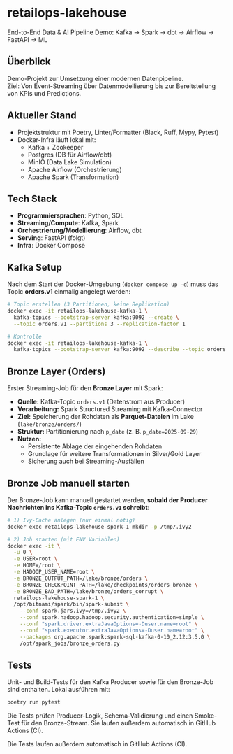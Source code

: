 # retailops-lakehouse

End-to-End Data & AI Pipeline Demo: Kafka → Spark → dbt → Airflow → FastAPI → ML

## Überblick

Demo-Projekt zur Umsetzung einer modernen Datenpipeline.  
Ziel: Von Event-Streaming über Datenmodellierung bis zur Bereitstellung von KPIs und Predictions.

## Aktueller Stand

- Projektstruktur mit Poetry, Linter/Formatter (Black, Ruff, Mypy, Pytest)
- Docker-Infra läuft lokal mit:
  - Kafka + Zookeeper
  - Postgres (DB für Airflow/dbt)
  - MinIO (Data Lake Simulation)
  - Apache Airflow (Orchestrierung)
  - Apache Spark (Transformation)

## Tech Stack

- **Programmiersprachen**: Python, SQL
- **Streaming/Compute**: Kafka, Spark
- **Orchestrierung/Modellierung**: Airflow, dbt
- **Serving**: FastAPI (folgt)
- **Infra**: Docker Compose

## Kafka Setup

Nach dem Start der Docker-Umgebung (`docker compose up -d`) muss das Topic **orders.v1** einmalig angelegt werden:

```bash
# Topic erstellen (3 Partitionen, keine Replikation)
docker exec -it retailops-lakehouse-kafka-1 \
  kafka-topics --bootstrap-server kafka:9092 --create \
  --topic orders.v1 --partitions 3 --replication-factor 1

# Kontrolle
docker exec -it retailops-lakehouse-kafka-1 \
  kafka-topics --bootstrap-server kafka:9092 --describe --topic orders.v1
```

## Bronze Layer (Orders)

Erster Streaming-Job für den **Bronze Layer** mit Spark:

- **Quelle:** Kafka-Topic `orders.v1` (Datenstrom aus Producer)
- **Verarbeitung:** Spark Structured Streaming mit Kafka-Connector
- **Ziel:** Speicherung der Rohdaten als **Parquet-Dateien** im Lake (`lake/bronze/orders/`)
- **Struktur:** Partitionierung nach `p_date` (z. B. `p_date=2025-09-29`)
- **Nutzen:**
  - Persistente Ablage der eingehenden Rohdaten
  - Grundlage für weitere Transformationen in Silver/Gold Layer
  - Sicherung auch bei Streaming-Ausfällen

## Bronze Job manuell starten

Der Bronze-Job kann manuell gestartet werden, **sobald der Producer Nachrichten ins Kafka-Topic `orders.v1` schreibt**:

```bash
# 1) Ivy-Cache anlegen (nur einmal nötig)
docker exec retailops-lakehouse-spark-1 mkdir -p /tmp/.ivy2

# 2) Job starten (mit ENV Variablen)
docker exec -it \
  -u 0 \
  -e USER=root \
  -e HOME=/root \
  -e HADOOP_USER_NAME=root \
  -e BRONZE_OUTPUT_PATH=/lake/bronze/orders \
  -e BRONZE_CHECKPOINT_PATH=/lake/checkpoints/orders_bronze \
  -e BRONZE_BAD_PATH=/lake/bronze/orders_corrupt \
  retailops-lakehouse-spark-1 \
  /opt/bitnami/spark/bin/spark-submit \
    --conf spark.jars.ivy=/tmp/.ivy2 \
    --conf spark.hadoop.hadoop.security.authentication=simple \
    --conf "spark.driver.extraJavaOptions=-Duser.name=root" \
    --conf "spark.executor.extraJavaOptions=-Duser.name=root" \
    --packages org.apache.spark:spark-sql-kafka-0-10_2.12:3.5.0 \
    /opt/spark_jobs/bronze_orders.py
```

## Tests

Unit- und Build-Tests für den Kafka Producer sowie für den Bronze-Job sind enthalten.
Lokal ausführen mit:

```bash
poetry run pytest
```

Die Tests prüfen Producer-Logik, Schema-Validierung und einen Smoke-Test für den Bronze-Stream.
Sie laufen außerdem automatisch in GitHub Actions (CI).

Die Tests laufen außerdem automatisch in GitHub Actions (CI).
